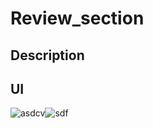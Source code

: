 # Review_section

## Description


## UI
![asdcv](https://user-images.githubusercontent.com/86045021/179395649-d5e883b3-6a4e-429b-abd4-d13ae0c64c15.JPG)![sdf](https://user-images.githubusercontent.com/86045021/179395652-54bac56e-f906-496b-9a01-966ad0001e15.JPG)





